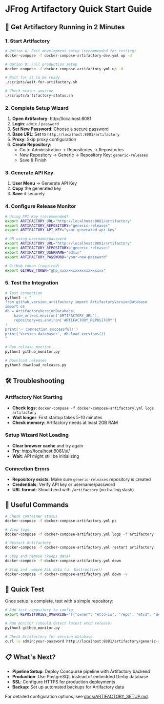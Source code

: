 # JFrog Artifactory Quick Start Guide

## 🚀 Get Artifactory Running in 2 Minutes

### 1. Start Artifactory

```bash
# Option A: Fast development setup (recommended for testing)
docker-compose -f docker-compose-artifactory-dev.yml up -d

# Option B: Full production setup
docker-compose -f docker-compose-artifactory.yml up -d

# Wait for it to be ready
./scripts/wait-for-artifactory.sh

# Check status anytime
./scripts/artifactory-status.sh
```

### 2. Complete Setup Wizard

1. **Open Artifactory**: http://localhost:8081
2. **Login**: `admin` / `password`  
3. **Set New Password**: Choose a secure password
4. **Base URL**: Set to `http://localhost:8081/artifactory`
5. **Proxy**: Skip proxy configuration
6. **Create Repository**: 
   - Go to Administration → Repositories → Repositories
   - New Repository → Generic → Repository Key: `generic-releases`
   - Save & Finish

### 3. Generate API Key

1. **User Menu** → Generate API Key
2. **Copy** the generated key
3. **Save** it securely

### 4. Configure Release Monitor

```bash
# Using API Key (recommended)
export ARTIFACTORY_URL="http://localhost:8081/artifactory"
export ARTIFACTORY_REPOSITORY="generic-releases"  
export ARTIFACTORY_API_KEY="your-generated-api-key"

# OR using username/password
export ARTIFACTORY_URL="http://localhost:8081/artifactory"
export ARTIFACTORY_REPOSITORY="generic-releases"
export ARTIFACTORY_USERNAME="admin"
export ARTIFACTORY_PASSWORD="your-new-password"

# GitHub token (required)
export GITHUB_TOKEN="ghp_xxxxxxxxxxxxxxxxxxxx"
```

### 5. Test the Integration

```bash
# Test connection
python3 -c "
from github_version_artifactory import ArtifactoryVersionDatabase
import os
db = ArtifactoryVersionDatabase(
    base_url=os.environ['ARTIFACTORY_URL'],
    repository=os.environ['ARTIFACTORY_REPOSITORY']
)
print('✅ Connection successful!')
print('Version database:', db.load_versions())
"

# Run release monitor
python3 github_monitor.py

# Download releases  
python3 download_releases.py
```

## 🛠 Troubleshooting

### Artifactory Not Starting
- **Check logs**: `docker-compose -f docker-compose-artifactory.yml logs artifactory`
- **Wait longer**: First startup takes 5-10 minutes
- **Check memory**: Artifactory needs at least 2GB RAM

### Setup Wizard Not Loading
- **Clear browser cache** and try again
- **Try**: http://localhost:8081/ui/
- **Wait**: API might still be initializing

### Connection Errors
- **Repository exists**: Make sure `generic-releases` repository is created
- **Credentials**: Verify API key or username/password
- **URL format**: Should end with `/artifactory` (no trailing slash)

## 🔧 Useful Commands

```bash
# Check container status
docker-compose -f docker-compose-artifactory.yml ps

# View logs
docker-compose -f docker-compose-artifactory.yml logs -f artifactory

# Restart Artifactory
docker-compose -f docker-compose-artifactory.yml restart artifactory

# Stop and remove (keeps data)
docker-compose -f docker-compose-artifactory.yml down

# Stop and remove ALL data (⚠️  Destructive!)
docker-compose -f docker-compose-artifactory.yml down -v
```

## 🎯 Quick Test

Once setup is complete, test with a simple repository:

```bash
# Add test repository to config
export REPOSITORIES_OVERRIDE='[{"owner": "etcd-io", "repo": "etcd", "description": "etcd test"}]'

# Run monitor (should detect latest etcd release)
python3 github_monitor.py

# Check Artifactory for version database
curl -u admin:your-password http://localhost:8081/artifactory/generic-releases/release-monitor/version_db.json
```

## 📋 What's Next?

- **Pipeline Setup**: Deploy Concourse pipeline with Artifactory backend
- **Production**: Use PostgreSQL instead of embedded Derby database  
- **SSL**: Configure HTTPS for production deployments
- **Backup**: Set up automated backups for Artifactory data

For detailed configuration options, see [docs/ARTIFACTORY_SETUP.md](docs/ARTIFACTORY_SETUP.md).